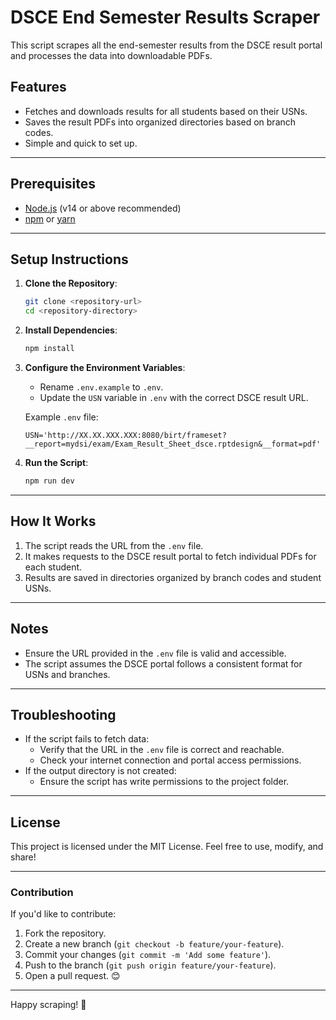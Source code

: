 # DSCE End Semester Results Scraper

This script scrapes all the end-semester results from the DSCE result portal and processes the data into downloadable PDFs.

## Features
- Fetches and downloads results for all students based on their USNs.
- Saves the result PDFs into organized directories based on branch codes.
- Simple and quick to set up.

---

## Prerequisites
- [Node.js](https://nodejs.org) (v14 or above recommended)
- [npm](https://www.npmjs.com/) or [yarn](https://yarnpkg.com/)

---

## Setup Instructions

1. **Clone the Repository**:
   ```bash
   git clone <repository-url>
   cd <repository-directory>
   ```

2. **Install Dependencies**:
   ```bash
   npm install
   ```

3. **Configure the Environment Variables**:
   - Rename `.env.example` to `.env`.
   - Update the `USN` variable in `.env` with the correct DSCE result URL.

   Example `.env` file:
   ```env
   USN='http://XX.XX.XXX.XXX:8080/birt/frameset?__report=mydsi/exam/Exam_Result_Sheet_dsce.rptdesign&__format=pdf'
   ```

4. **Run the Script**:
   ```bash
   npm run dev
   ```

---

## How It Works
1. The script reads the URL from the `.env` file.
2. It makes requests to the DSCE result portal to fetch individual PDFs for each student.
3. Results are saved in directories organized by branch codes and student USNs.

---

## Notes
- Ensure the URL provided in the `.env` file is valid and accessible.
- The script assumes the DSCE portal follows a consistent format for USNs and branches.

---

## Troubleshooting
- If the script fails to fetch data:
  - Verify that the URL in the `.env` file is correct and reachable.
  - Check your internet connection and portal access permissions.
- If the output directory is not created:
  - Ensure the script has write permissions to the project folder.

---

## License
This project is licensed under the MIT License. Feel free to use, modify, and share!

---

### Contribution
If you'd like to contribute:
1. Fork the repository.
2. Create a new branch (`git checkout -b feature/your-feature`).
3. Commit your changes (`git commit -m 'Add some feature'`).
4. Push to the branch (`git push origin feature/your-feature`).
5. Open a pull request. 😊

---

Happy scraping! 🚀
